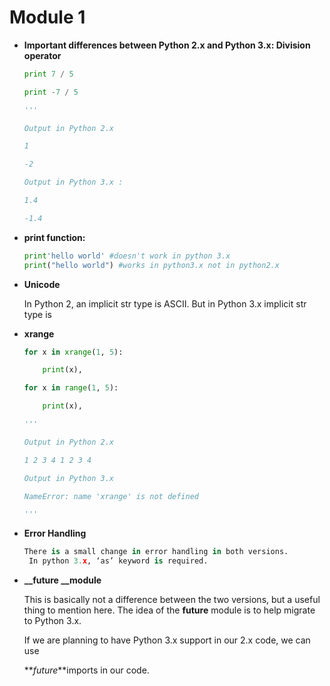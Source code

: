 # Module 1

- **Important differences between Python 2.x and Python 3.x:
Division operator**
    
    ```python
    print 7 / 5
    
    print -7 / 5	
    
    '''
    
    Output in Python 2.x
    
    1
    
    -2
    
    Output in Python 3.x :
    
    1.4
    
    -1.4
    ```
    
- **print function:**
    
    ```python
    print'hello world' #doesn't work in python 3.x
    print("hello world") #works in python3.x not in python2.x
    ```
    

- **Unicode**
    
    In Python 2, an implicit str type is ASCII. But in Python 3.x implicit str type is
    
- **xrange**
    
    ```python
    for x in xrange(1, 5):
    
    	print(x),
    
    for x in range(1, 5):
    
    	print(x),
    
    '''
    
    Output in Python 2.x
    
    1 2 3 4 1 2 3 4
    
    Output in Python 3.x
    
    NameError: name 'xrange' is not defined
    
    '''
    ```
    
- **Error Handling**
    
    ```python
    There is a small change in error handling in both versions.
     In python 3.x, ‘as’ keyword is required.
    ```
    
- **__future __module**
    
    This is basically not a difference between the two versions, but a useful thing to mention here. The idea of the __future__ module is to help migrate to Python 3.x.
    
    If we are planning to have Python 3.x support in our 2.x code, we can use
    
    **_future_**imports in our code.